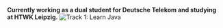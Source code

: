 **Currently working as a dual student for Deutsche Telekom and studying at HTWK Leipzig.**
![Track 1: Learn Java](https://eu.api.accredible.com/v1/frontend/credential_website_embed_image/badge/14262865)
